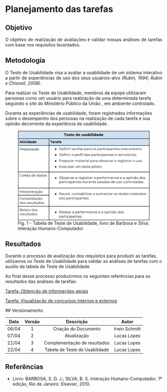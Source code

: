 # Planejamento das tarefas

## Objetivo

 <p align="justify">O objetivo de realização de avaliações é validar nossas análises de tarefas com base nos requisitos levantados.</p>

## Metodologia


<p align = "justify">O Teste de Usabilidade visa a avaliar a usabilidade de um sistema interativo a partir de experiências de uso dos seus usuários-alvo <i>(Rubin, 1994; Rubin e Chisnell, 2008)</i>. </p>

Para realizar os Teste de Usabilidade,  membros da equipe utilizaram personas como um usuário para realização de uma determinada tarefa seguindo o site do Ministério Público da União , em  ambiente controlado.

Durante as experiências de usabilidade, foram registrados informações sobre o desempenho dos personas na realização de cada tarefa e sua opinião decorrente da experiência de usabilidade.

<figure>
<img align=center width="600" src="../assets/livro/tab_teste_usabilidade.png">
<br>
<figcaption>Fig. 1 - Tabela de Teste de Usabilidade, livro de Barbosa e Silva: Interação Humano-Computador</a></figcaption>
</figure>

## Resultados 

Durante o processo de avalização dos requisitos para produzir as tarefas, utilizamos os Teste de Usabilidade para validar as análises de tarefas com o auxílio da tabela de Teste de Usabilidade.

Ao final desse processo produzirmos os seguintes referências para os resultados das análises de tarefas:



 <p><a href="../resultados/obter-informacoes-gerais">Tarefa: Obtenção de informações gerais
</a></p> 
 <p><a href="../resultados/visualizar-concursos">Tarefa: Visualização de concursos internos e externos
</a></p> 
## Versionamento

| Data | Versão |           Descrição             |    Autor    |
|:----:|:------:|:-------------------------------:|:-----------:|
|06/04 |1     |     Criação do Documento        | Irwin Schmitt |
|07/04 |2     |     Atualização         | Lucas Lopes  |
|21/04 |3     |     Complementação de resultados         | Lucas Lopes  |
|22/04 |4    |     Tabela de Teste de Usabilidade         | Lucas Lopes  |

## Referências
- Livro: BARBOSA, S. D. J.; SILVA, B. S. Interação Humano-Computador. 1ª edição, Rio de Janeiro: Elsevier, 2010.